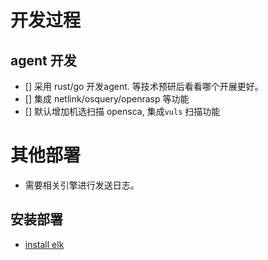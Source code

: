 # 开发过程

##  agent 开发
- [] 采用 rust/go 开发agent. 等技术预研后看看哪个开展更好。
- [] 集成 netlink/osquery/openrasp 等功能
- [] 默认增加机选扫描 opensca, 集成`vuls` 扫描功能


# 其他部署
- 需要相关引擎进行发送日志。

## 安装部署
- [install elk](https://documentation.wazuh.com/4.4/deployment-options/elastic-stack/all-in-one-deployment/index.html)
